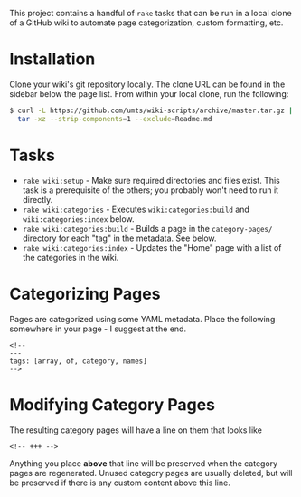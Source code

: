 This project contains a handful of `rake` tasks that can be run in a local
clone of a GitHub wiki to automate page categorization, custom formatting,
etc.

Installation
============

Clone your wiki's git repository locally. The clone URL can be found in the
sidebar below the page list.  From within your local clone, run the following:

```bash
$ curl -L https://github.com/umts/wiki-scripts/archive/master.tar.gz | \
  tar -xz --strip-components=1 --exclude=Readme.md
```

Tasks
=====

*  `rake wiki:setup` - Make sure required directories and files exist. This
   task is a prerequisite of the others; you probably won't need to run it
   directly.
*  `rake wiki:categories` - Executes `wiki:categories:build` and
   `wiki:categories:index` below.
*  `rake wiki:categories:build` - Builds a page in the `category-pages/`
   directory for each "tag" in the metadata. See below.
*  `rake wiki:categories:index` - Updates the "Home" page with a list of the
   categories in the wiki.

Categorizing Pages
==================

Pages are categorized using some YAML metadata. Place the following somewhere
in your page - I suggest at the end.

```
<!--
---
tags: [array, of, category, names]
-->
```

Modifying Category Pages
========================

The resulting category pages will have a line on them that looks like

```
<!-- +++ -->
```

Anything you place **above** that line will be preserved when the category
pages are regenerated. Unused category pages are usually deleted, but will
be preserved if there is any custom content above this line.
